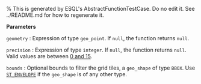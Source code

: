 % This is generated by ESQL's AbstractFunctionTestCase. Do no edit it. See ../README.md for how to regenerate it.

**Parameters**

`geometry`
:   Expression of type `geo_point`. If `null`, the function returns `null`.

`precision`
:   Expression of type `integer`. If `null`, the function returns `null`. Valid values are between [0 and 15](https://h3geo.org/docs/core-library/restable/).

`bounds`
:   Optional bounds to filter the grid tiles, a `geo_shape` of type `BBOX`. Use [`ST_ENVELOPE`](#esql-st_envelope) if the `geo_shape` is of any other type.

